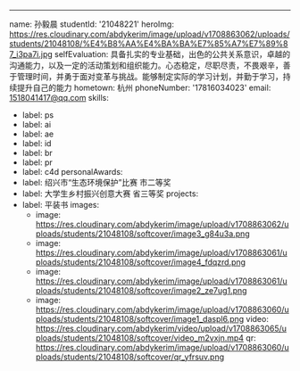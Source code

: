 ---
name: 孙毅晨
studentId: '21048221'
heroImg: https://res.cloudinary.com/abdykerim/image/upload/v1708863062/uploads/students/21048108/%E4%B8%AA%E4%BA%BA%E7%85%A7%E7%89%87_i3pa7i.jpg
selfEvaluation: 具备扎实的专业基础，出色的公共关系意识，卓越的沟通能力，以及一定的活动策划和组织能力。心态稳定，尽职尽责，不畏艰辛，善于管理时间，并勇于面对变革与挑战。能够制定实际的学习计划，并勤于学习，持续提升自己的能力
hometown: 杭州
phoneNumber: '17816034023'
email: 1518041417@qq.com
skills:
  - label: ps
  - label: ai
  - label: ae
  - label: id
  - label: br
  - label: pr
  - label: c4d
personalAwards:
  - label: 绍兴市“生态环境保护”比赛 市二等奖 
  - label: 大学生乡村振兴创意大赛 省三等奖
projects:
  - label: 平装书
    images:
      - image: https://res.cloudinary.com/abdykerim/image/upload/v1708863062/uploads/students/21048108/softcover/image3_g84u3a.png
      - image: https://res.cloudinary.com/abdykerim/image/upload/v1708863061/uploads/students/21048108/softcover/image4_fdqzrd.png
      - image: https://res.cloudinary.com/abdykerim/image/upload/v1708863061/uploads/students/21048108/softcover/image2_ze7ug1.png
      - image: https://res.cloudinary.com/abdykerim/image/upload/v1708863060/uploads/students/21048108/softcover/image1_daspl6.png
    video: https://res.cloudinary.com/abdykerim/video/upload/v1708863065/uploads/students/21048108/softcover/video_m2vxjn.mp4
    qr: https://res.cloudinary.com/abdykerim/image/upload/v1708863060/uploads/students/21048108/softcover/qr_yfrsuv.png
